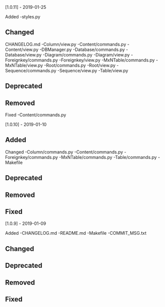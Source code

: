 [1.0.11] - 2019-01-25

Added
  -styles.py

Changed
  -

CHANGELOG.md
  -Column/view.py
  -Content/commands.py
  -Content/view.py
  -DBManager.py
  -Database/commands.py
  -Database/view.py
  -Diagram/commands.py
  -Diagram/view.py
  -Foreignkey/commands.py
  -Foreignkey/view.py
  -MxNTable/commands.py
  -MxNTable/view.py
  -Root/commands.py
  -Root/view.py
  -Sequence/commands.py
  -Sequence/view.py
  -Table/view.py

Deprecated
  -

Removed
  -

Fixed
  -Content/commands.py


[1.0.10] - 2019-01-10

Added
  -

Changed
  -Column/commands.py
  -Content/commands.py
  -Foreignkey/commands.py
  -MxNTable/commands.py
  -Table/commands.py
  -Makefile

Deprecated
  -

Removed
  -

Fixed
  -


[1.0.9] - 2019-01-09

Added
  -CHANGELOG.md
  -README.md
  -Makefile
  -COMMIT_MSG.txt

Changed
  -

Deprecated
  -

Removed
  -

Fixed
  -
